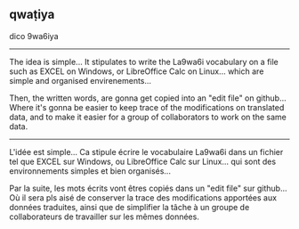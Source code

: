 ## qwaṭiya
dico 9wa6iya
*******************


The idea is simple...
It stipulates to write the La9wa6i vocabulary on a file such as EXCEL on Windows, or LibreOffice Calc on Linux... which are simple and organised envirenements...

Then, the written words, are gonna get copied into an "edit file" on github... Where it's gonna be easier to keep trace of the modifications on translated data, and to make it easier for a group of collaborators to work on the same data.

*******************

L'idée est simple...
Ca stipule écrire le vocabulaire La9wa6i dans un fichier tel que EXCEL sur Windows, ou LibreOffice Calc sur Linux... qui sont des environnements simples et bien organisés...

Par la suite, les mots écrits vont êtres copiés dans un "edit file" sur github... Où il sera pls aisé de conserver la trace des modifications apportées aux données traduites, ainsi que de simplifier la tâche à un groupe de collaborateurs de travailler sur les mêmes données.
